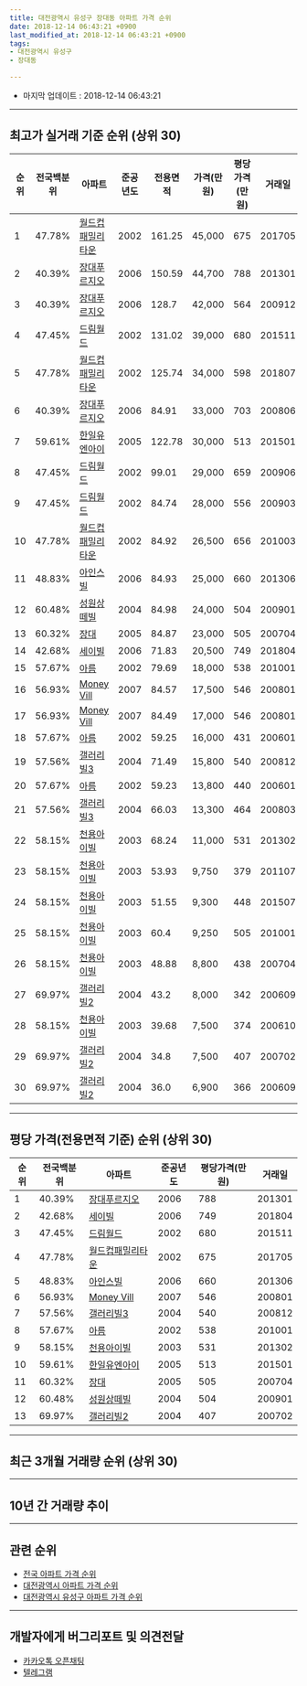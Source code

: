 ```yaml
---
title: 대전광역시 유성구 장대동 아파트 가격 순위
date: 2018-12-14 06:43:21 +0900
last_modified_at: 2018-12-14 06:43:21 +0900
tags:
- 대전광역시 유성구
- 장대동

---
```


* 마지막 업데이트 : 2018-12-14 06:43:21

---

## 최고가 실거래 기준 순위 (상위 30)


|순위|전국백분위|아파트|준공년도|전용면적|가격(만원)|평당가격(만원)|거래일|
|---|---|---|---|---|---|---|---|
|1|47.78%|[월드컵패밀리타운](https://search.naver.com/search.naver?query=%EB%8C%80%EC%A0%84%EA%B4%91%EC%97%AD%EC%8B%9C+%EC%9C%A0%EC%84%B1%EA%B5%AC+%EC%9E%A5%EB%8C%80%EB%8F%99+%EC%9B%94%EB%93%9C%EC%BB%B5%ED%8C%A8%EB%B0%80%EB%A6%AC%ED%83%80%EC%9A%B4)|2002|161.25|45,000|675|201705|
|2|40.39%|[장대푸르지오](https://search.naver.com/search.naver?query=%EB%8C%80%EC%A0%84%EA%B4%91%EC%97%AD%EC%8B%9C+%EC%9C%A0%EC%84%B1%EA%B5%AC+%EC%9E%A5%EB%8C%80%EB%8F%99+%EC%9E%A5%EB%8C%80%ED%91%B8%EB%A5%B4%EC%A7%80%EC%98%A4)|2006|150.59|44,700|788|201301|
|3|40.39%|[장대푸르지오](https://search.naver.com/search.naver?query=%EB%8C%80%EC%A0%84%EA%B4%91%EC%97%AD%EC%8B%9C+%EC%9C%A0%EC%84%B1%EA%B5%AC+%EC%9E%A5%EB%8C%80%EB%8F%99+%EC%9E%A5%EB%8C%80%ED%91%B8%EB%A5%B4%EC%A7%80%EC%98%A4)|2006|128.7|42,000|564|200912|
|4|47.45%|[드림월드](https://search.naver.com/search.naver?query=%EB%8C%80%EC%A0%84%EA%B4%91%EC%97%AD%EC%8B%9C+%EC%9C%A0%EC%84%B1%EA%B5%AC+%EC%9E%A5%EB%8C%80%EB%8F%99+%EB%93%9C%EB%A6%BC%EC%9B%94%EB%93%9C)|2002|131.02|39,000|680|201511|
|5|47.78%|[월드컵패밀리타운](https://search.naver.com/search.naver?query=%EB%8C%80%EC%A0%84%EA%B4%91%EC%97%AD%EC%8B%9C+%EC%9C%A0%EC%84%B1%EA%B5%AC+%EC%9E%A5%EB%8C%80%EB%8F%99+%EC%9B%94%EB%93%9C%EC%BB%B5%ED%8C%A8%EB%B0%80%EB%A6%AC%ED%83%80%EC%9A%B4)|2002|125.74|34,000|598|201807|
|6|40.39%|[장대푸르지오](https://search.naver.com/search.naver?query=%EB%8C%80%EC%A0%84%EA%B4%91%EC%97%AD%EC%8B%9C+%EC%9C%A0%EC%84%B1%EA%B5%AC+%EC%9E%A5%EB%8C%80%EB%8F%99+%EC%9E%A5%EB%8C%80%ED%91%B8%EB%A5%B4%EC%A7%80%EC%98%A4)|2006|84.91|33,000|703|200806|
|7|59.61%|[한일유엔아이](https://search.naver.com/search.naver?query=%EB%8C%80%EC%A0%84%EA%B4%91%EC%97%AD%EC%8B%9C+%EC%9C%A0%EC%84%B1%EA%B5%AC+%EC%9E%A5%EB%8C%80%EB%8F%99+%ED%95%9C%EC%9D%BC%EC%9C%A0%EC%97%94%EC%95%84%EC%9D%B4)|2005|122.78|30,000|513|201501|
|8|47.45%|[드림월드](https://search.naver.com/search.naver?query=%EB%8C%80%EC%A0%84%EA%B4%91%EC%97%AD%EC%8B%9C+%EC%9C%A0%EC%84%B1%EA%B5%AC+%EC%9E%A5%EB%8C%80%EB%8F%99+%EB%93%9C%EB%A6%BC%EC%9B%94%EB%93%9C)|2002|99.01|29,000|659|200906|
|9|47.45%|[드림월드](https://search.naver.com/search.naver?query=%EB%8C%80%EC%A0%84%EA%B4%91%EC%97%AD%EC%8B%9C+%EC%9C%A0%EC%84%B1%EA%B5%AC+%EC%9E%A5%EB%8C%80%EB%8F%99+%EB%93%9C%EB%A6%BC%EC%9B%94%EB%93%9C)|2002|84.74|28,000|556|200903|
|10|47.78%|[월드컵패밀리타운](https://search.naver.com/search.naver?query=%EB%8C%80%EC%A0%84%EA%B4%91%EC%97%AD%EC%8B%9C+%EC%9C%A0%EC%84%B1%EA%B5%AC+%EC%9E%A5%EB%8C%80%EB%8F%99+%EC%9B%94%EB%93%9C%EC%BB%B5%ED%8C%A8%EB%B0%80%EB%A6%AC%ED%83%80%EC%9A%B4)|2002|84.92|26,500|656|201003|
|11|48.83%|[아인스빌](https://search.naver.com/search.naver?query=%EB%8C%80%EC%A0%84%EA%B4%91%EC%97%AD%EC%8B%9C+%EC%9C%A0%EC%84%B1%EA%B5%AC+%EC%9E%A5%EB%8C%80%EB%8F%99+%EC%95%84%EC%9D%B8%EC%8A%A4%EB%B9%8C)|2006|84.93|25,000|660|201306|
|12|60.48%|[성원상떼빌](https://search.naver.com/search.naver?query=%EB%8C%80%EC%A0%84%EA%B4%91%EC%97%AD%EC%8B%9C+%EC%9C%A0%EC%84%B1%EA%B5%AC+%EC%9E%A5%EB%8C%80%EB%8F%99+%EC%84%B1%EC%9B%90%EC%83%81%EB%96%BC%EB%B9%8C)|2004|84.98|24,000|504|200901|
|13|60.32%|[장대](https://search.naver.com/search.naver?query=%EB%8C%80%EC%A0%84%EA%B4%91%EC%97%AD%EC%8B%9C+%EC%9C%A0%EC%84%B1%EA%B5%AC+%EC%9E%A5%EB%8C%80%EB%8F%99+%EC%9E%A5%EB%8C%80)|2005|84.87|23,000|505|200704|
|14|42.68%|[세이빌](https://search.naver.com/search.naver?query=%EB%8C%80%EC%A0%84%EA%B4%91%EC%97%AD%EC%8B%9C+%EC%9C%A0%EC%84%B1%EA%B5%AC+%EC%9E%A5%EB%8C%80%EB%8F%99+%EC%84%B8%EC%9D%B4%EB%B9%8C)|2006|71.83|20,500|749|201804|
|15|57.67%|[아름](https://search.naver.com/search.naver?query=%EB%8C%80%EC%A0%84%EA%B4%91%EC%97%AD%EC%8B%9C+%EC%9C%A0%EC%84%B1%EA%B5%AC+%EC%9E%A5%EB%8C%80%EB%8F%99+%EC%95%84%EB%A6%84)|2002|79.69|18,000|538|201001|
|16|56.93%|[Money Vill](https://search.naver.com/search.naver?query=%EB%8C%80%EC%A0%84%EA%B4%91%EC%97%AD%EC%8B%9C+%EC%9C%A0%EC%84%B1%EA%B5%AC+%EC%9E%A5%EB%8C%80%EB%8F%99+Money+Vill)|2007|84.57|17,500|546|200801|
|17|56.93%|[Money Vill](https://search.naver.com/search.naver?query=%EB%8C%80%EC%A0%84%EA%B4%91%EC%97%AD%EC%8B%9C+%EC%9C%A0%EC%84%B1%EA%B5%AC+%EC%9E%A5%EB%8C%80%EB%8F%99+Money+Vill)|2007|84.49|17,000|546|200801|
|18|57.67%|[아름](https://search.naver.com/search.naver?query=%EB%8C%80%EC%A0%84%EA%B4%91%EC%97%AD%EC%8B%9C+%EC%9C%A0%EC%84%B1%EA%B5%AC+%EC%9E%A5%EB%8C%80%EB%8F%99+%EC%95%84%EB%A6%84)|2002|59.25|16,000|431|200601|
|19|57.56%|[갤러리빌3](https://search.naver.com/search.naver?query=%EB%8C%80%EC%A0%84%EA%B4%91%EC%97%AD%EC%8B%9C+%EC%9C%A0%EC%84%B1%EA%B5%AC+%EC%9E%A5%EB%8C%80%EB%8F%99+%EA%B0%A4%EB%9F%AC%EB%A6%AC%EB%B9%8C3)|2004|71.49|15,800|540|200812|
|20|57.67%|[아름](https://search.naver.com/search.naver?query=%EB%8C%80%EC%A0%84%EA%B4%91%EC%97%AD%EC%8B%9C+%EC%9C%A0%EC%84%B1%EA%B5%AC+%EC%9E%A5%EB%8C%80%EB%8F%99+%EC%95%84%EB%A6%84)|2002|59.23|13,800|440|200601|
|21|57.56%|[갤러리빌3](https://search.naver.com/search.naver?query=%EB%8C%80%EC%A0%84%EA%B4%91%EC%97%AD%EC%8B%9C+%EC%9C%A0%EC%84%B1%EA%B5%AC+%EC%9E%A5%EB%8C%80%EB%8F%99+%EA%B0%A4%EB%9F%AC%EB%A6%AC%EB%B9%8C3)|2004|66.03|13,300|464|200803|
|22|58.15%|[천용아이빌](https://search.naver.com/search.naver?query=%EB%8C%80%EC%A0%84%EA%B4%91%EC%97%AD%EC%8B%9C+%EC%9C%A0%EC%84%B1%EA%B5%AC+%EC%9E%A5%EB%8C%80%EB%8F%99+%EC%B2%9C%EC%9A%A9%EC%95%84%EC%9D%B4%EB%B9%8C)|2003|68.24|11,000|531|201302|
|23|58.15%|[천용아이빌](https://search.naver.com/search.naver?query=%EB%8C%80%EC%A0%84%EA%B4%91%EC%97%AD%EC%8B%9C+%EC%9C%A0%EC%84%B1%EA%B5%AC+%EC%9E%A5%EB%8C%80%EB%8F%99+%EC%B2%9C%EC%9A%A9%EC%95%84%EC%9D%B4%EB%B9%8C)|2003|53.93|9,750|379|201107|
|24|58.15%|[천용아이빌](https://search.naver.com/search.naver?query=%EB%8C%80%EC%A0%84%EA%B4%91%EC%97%AD%EC%8B%9C+%EC%9C%A0%EC%84%B1%EA%B5%AC+%EC%9E%A5%EB%8C%80%EB%8F%99+%EC%B2%9C%EC%9A%A9%EC%95%84%EC%9D%B4%EB%B9%8C)|2003|51.55|9,300|448|201507|
|25|58.15%|[천용아이빌](https://search.naver.com/search.naver?query=%EB%8C%80%EC%A0%84%EA%B4%91%EC%97%AD%EC%8B%9C+%EC%9C%A0%EC%84%B1%EA%B5%AC+%EC%9E%A5%EB%8C%80%EB%8F%99+%EC%B2%9C%EC%9A%A9%EC%95%84%EC%9D%B4%EB%B9%8C)|2003|60.4|9,250|505|201001|
|26|58.15%|[천용아이빌](https://search.naver.com/search.naver?query=%EB%8C%80%EC%A0%84%EA%B4%91%EC%97%AD%EC%8B%9C+%EC%9C%A0%EC%84%B1%EA%B5%AC+%EC%9E%A5%EB%8C%80%EB%8F%99+%EC%B2%9C%EC%9A%A9%EC%95%84%EC%9D%B4%EB%B9%8C)|2003|48.88|8,800|438|200704|
|27|69.97%|[갤러리빌2](https://search.naver.com/search.naver?query=%EB%8C%80%EC%A0%84%EA%B4%91%EC%97%AD%EC%8B%9C+%EC%9C%A0%EC%84%B1%EA%B5%AC+%EC%9E%A5%EB%8C%80%EB%8F%99+%EA%B0%A4%EB%9F%AC%EB%A6%AC%EB%B9%8C2)|2004|43.2|8,000|342|200609|
|28|58.15%|[천용아이빌](https://search.naver.com/search.naver?query=%EB%8C%80%EC%A0%84%EA%B4%91%EC%97%AD%EC%8B%9C+%EC%9C%A0%EC%84%B1%EA%B5%AC+%EC%9E%A5%EB%8C%80%EB%8F%99+%EC%B2%9C%EC%9A%A9%EC%95%84%EC%9D%B4%EB%B9%8C)|2003|39.68|7,500|374|200610|
|29|69.97%|[갤러리빌2](https://search.naver.com/search.naver?query=%EB%8C%80%EC%A0%84%EA%B4%91%EC%97%AD%EC%8B%9C+%EC%9C%A0%EC%84%B1%EA%B5%AC+%EC%9E%A5%EB%8C%80%EB%8F%99+%EA%B0%A4%EB%9F%AC%EB%A6%AC%EB%B9%8C2)|2004|34.8|7,500|407|200702|
|30|69.97%|[갤러리빌2](https://search.naver.com/search.naver?query=%EB%8C%80%EC%A0%84%EA%B4%91%EC%97%AD%EC%8B%9C+%EC%9C%A0%EC%84%B1%EA%B5%AC+%EC%9E%A5%EB%8C%80%EB%8F%99+%EA%B0%A4%EB%9F%AC%EB%A6%AC%EB%B9%8C2)|2004|36.0|6,900|366|200609|


---

## 평당 가격(전용면적 기준) 순위 (상위 30)


|순위|전국백분위|아파트|준공년도|평당가격(만원)|거래일|
|---|---|---|---|---|---|
|1|40.39%|[장대푸르지오](https://search.naver.com/search.naver?query=%EB%8C%80%EC%A0%84%EA%B4%91%EC%97%AD%EC%8B%9C+%EC%9C%A0%EC%84%B1%EA%B5%AC+%EC%9E%A5%EB%8C%80%EB%8F%99+%EC%9E%A5%EB%8C%80%ED%91%B8%EB%A5%B4%EC%A7%80%EC%98%A4)|2006|788|201301|
|2|42.68%|[세이빌](https://search.naver.com/search.naver?query=%EB%8C%80%EC%A0%84%EA%B4%91%EC%97%AD%EC%8B%9C+%EC%9C%A0%EC%84%B1%EA%B5%AC+%EC%9E%A5%EB%8C%80%EB%8F%99+%EC%84%B8%EC%9D%B4%EB%B9%8C)|2006|749|201804|
|3|47.45%|[드림월드](https://search.naver.com/search.naver?query=%EB%8C%80%EC%A0%84%EA%B4%91%EC%97%AD%EC%8B%9C+%EC%9C%A0%EC%84%B1%EA%B5%AC+%EC%9E%A5%EB%8C%80%EB%8F%99+%EB%93%9C%EB%A6%BC%EC%9B%94%EB%93%9C)|2002|680|201511|
|4|47.78%|[월드컵패밀리타운](https://search.naver.com/search.naver?query=%EB%8C%80%EC%A0%84%EA%B4%91%EC%97%AD%EC%8B%9C+%EC%9C%A0%EC%84%B1%EA%B5%AC+%EC%9E%A5%EB%8C%80%EB%8F%99+%EC%9B%94%EB%93%9C%EC%BB%B5%ED%8C%A8%EB%B0%80%EB%A6%AC%ED%83%80%EC%9A%B4)|2002|675|201705|
|5|48.83%|[아인스빌](https://search.naver.com/search.naver?query=%EB%8C%80%EC%A0%84%EA%B4%91%EC%97%AD%EC%8B%9C+%EC%9C%A0%EC%84%B1%EA%B5%AC+%EC%9E%A5%EB%8C%80%EB%8F%99+%EC%95%84%EC%9D%B8%EC%8A%A4%EB%B9%8C)|2006|660|201306|
|6|56.93%|[Money Vill](https://search.naver.com/search.naver?query=%EB%8C%80%EC%A0%84%EA%B4%91%EC%97%AD%EC%8B%9C+%EC%9C%A0%EC%84%B1%EA%B5%AC+%EC%9E%A5%EB%8C%80%EB%8F%99+Money+Vill)|2007|546|200801|
|7|57.56%|[갤러리빌3](https://search.naver.com/search.naver?query=%EB%8C%80%EC%A0%84%EA%B4%91%EC%97%AD%EC%8B%9C+%EC%9C%A0%EC%84%B1%EA%B5%AC+%EC%9E%A5%EB%8C%80%EB%8F%99+%EA%B0%A4%EB%9F%AC%EB%A6%AC%EB%B9%8C3)|2004|540|200812|
|8|57.67%|[아름](https://search.naver.com/search.naver?query=%EB%8C%80%EC%A0%84%EA%B4%91%EC%97%AD%EC%8B%9C+%EC%9C%A0%EC%84%B1%EA%B5%AC+%EC%9E%A5%EB%8C%80%EB%8F%99+%EC%95%84%EB%A6%84)|2002|538|201001|
|9|58.15%|[천용아이빌](https://search.naver.com/search.naver?query=%EB%8C%80%EC%A0%84%EA%B4%91%EC%97%AD%EC%8B%9C+%EC%9C%A0%EC%84%B1%EA%B5%AC+%EC%9E%A5%EB%8C%80%EB%8F%99+%EC%B2%9C%EC%9A%A9%EC%95%84%EC%9D%B4%EB%B9%8C)|2003|531|201302|
|10|59.61%|[한일유엔아이](https://search.naver.com/search.naver?query=%EB%8C%80%EC%A0%84%EA%B4%91%EC%97%AD%EC%8B%9C+%EC%9C%A0%EC%84%B1%EA%B5%AC+%EC%9E%A5%EB%8C%80%EB%8F%99+%ED%95%9C%EC%9D%BC%EC%9C%A0%EC%97%94%EC%95%84%EC%9D%B4)|2005|513|201501|
|11|60.32%|[장대](https://search.naver.com/search.naver?query=%EB%8C%80%EC%A0%84%EA%B4%91%EC%97%AD%EC%8B%9C+%EC%9C%A0%EC%84%B1%EA%B5%AC+%EC%9E%A5%EB%8C%80%EB%8F%99+%EC%9E%A5%EB%8C%80)|2005|505|200704|
|12|60.48%|[성원상떼빌](https://search.naver.com/search.naver?query=%EB%8C%80%EC%A0%84%EA%B4%91%EC%97%AD%EC%8B%9C+%EC%9C%A0%EC%84%B1%EA%B5%AC+%EC%9E%A5%EB%8C%80%EB%8F%99+%EC%84%B1%EC%9B%90%EC%83%81%EB%96%BC%EB%B9%8C)|2004|504|200901|
|13|69.97%|[갤러리빌2](https://search.naver.com/search.naver?query=%EB%8C%80%EC%A0%84%EA%B4%91%EC%97%AD%EC%8B%9C+%EC%9C%A0%EC%84%B1%EA%B5%AC+%EC%9E%A5%EB%8C%80%EB%8F%99+%EA%B0%A4%EB%9F%AC%EB%A6%AC%EB%B9%8C2)|2004|407|200702|


---

## 최근 3개월 거래량 순위 (상위 30)


<div style="width:100%;">
    <canvas id="deal_count_ranking" height="250"></canvas>
</div>


<script>
new Chart(document.getElementById("deal_count_ranking"), {
    type: 'horizontalBar',
    data: {
        labels: ['월드컵패밀리타운', '장대푸르지오', '드림월드', '한일유엔아이', '갤러리빌3', '아인스빌'],
        datasets: [{
            label: '실거래 수',
            data: [12, 6, 3, 1, 1, 1],
            borderColor: "rgba(255, 0, 128, 1)",
            backgroundColor: "rgba(255, 0, 128, 0.5)",
            fill: false,
        }]
    },
    options: {
        responsive: true,
        title: {
            display: true,
            text: '최근 3개월 거래량 순위'
        },
        tooltips: {
            mode: 'index',
            intersect: false,
            callbacks: {
                title: function(tooltipItems, data) {
                    return "실거래 수:";
                },
                label: function(tooltipItem, data) {
                    return data.labels[tooltipItem.index] + ": " + tooltipItem.xLabel;
                }
            }
        },
        hover: {
            mode: 'nearest',
            intersect: true
        },
        scales: {
            xAxes: [{
                display: true,
                scaleLabel: {
                    display: true,
                    labelString: '실거래 수'
                },
                ticks: {
                    suggestedMin: 0,
                }
            }],
            yAxes: [{
                display: true,
                ticks: {
                    autoSkip: false,
                    callback: function(value, index, values) {
                        if (value.length > 15)
                            return value.substr(0, 13) + "...";
                        else
                            return value;
                    }
                },
                scaleLabel: {
                    display: false,
                }
            }]
        }
    }
});

</script>


---

## 10년 간 거래량 추이


<div style="width:100%;">
    <canvas id="deal_progress" height="250"></canvas>
</div>

<script>
new Chart(document.getElementById("deal_progress"), {
    type: 'line',
    data: {
        labels: ['200812','200901','200902','200903','200904','200905','200906','200907','200908','200909','200910','200911','200912','201001','201002','201003','201004','201005','201006','201007','201008','201009','201010','201011','201012','201101','201102','201103','201104','201105','201106','201107','201108','201109','201110','201111','201112','201201','201202','201203','201204','201205','201206','201207','201208','201209','201210','201211','201212','201301','201302','201303','201304','201305','201306','201307','201308','201309','201310','201311','201312','201401','201402','201403','201404','201405','201406','201407','201408','201409','201410','201411','201412','201501','201502','201503','201504','201505','201506','201507','201508','201509','201510','201511','201512','201601','201602','201603','201604','201605','201606','201607','201608','201609','201610','201611','201612','201701','201702','201703','201704','201705','201706','201707','201708','201709','201710','201711','201712','201801','201802','201803','201804','201805','201806','201807','201808','201809','201810','201811','201812'],
        datasets: [{
            label: '실거래 수',
            pointRadius: 1,
            data: [7, 7, 17, 18, 17, 16, 25, 22, 25, 22, 12, 17, 18, 19, 10, 15, 12, 13, 15, 7, 15, 15, 20, 21, 23, 37, 23, 19, 14, 20, 20, 19, 16, 13, 13, 13, 13, 8, 12, 8, 10, 8, 3, 3, 1, 20, 11, 17, 21, 10, 20, 16, 8, 25, 20, 10, 9, 21, 17, 19, 20, 17, 11, 14, 14, 13, 4, 11, 9, 10, 13, 12, 7, 17, 12, 20, 10, 9, 11, 12, 11, 13, 18, 20, 17, 12, 12, 17, 18, 8, 18, 7, 11, 12, 27, 18, 20, 10, 23, 15, 13, 13, 16, 13, 13, 8, 7, 17, 15, 20, 14, 8, 11, 6, 11, 11, 10, 15, 16, 8, 0],
            borderColor: "rgba(255, 201, 14, 1)",
            backgroundColor: "rgba(255, 201, 14, 0.5)",
            fill: true,
        }]
    },
    options: {
        responsive: true,
        title: {
            display: true,
            text: '10년간 거래량 추이'
        },
        tooltips: {
            mode: 'index',
            intersect: false,
        },
        hover: {
            mode: 'nearest',
            intersect: true
        },
        scales: {
            xAxes: [{
                display: true,
                scaleLabel: {
                    display: true,
                    labelString: '년/월'
                }
            }],
            yAxes: [{
                display: true,
                ticks: {
                    suggestedMin: 0,
                },
                scaleLabel: {
                    display: true,
                    labelString: '실거래 수'
                }
            }]
        }
    }
});

</script>


---

## 관련 순위

- [전국 아파트 가격 순위](https://inasie.github.io/apt-ranking/전국)
- [대전광역시 아파트 가격 순위](https://inasie.github.io/apt-ranking/대전광역시)
- [대전광역시 유성구 아파트 가격 순위](https://inasie.github.io/apt-ranking/대전광역시-유성구)


---

## 개발자에게 버그리포트 및 의견전달

- [카카오톡 오픈채팅](https://open.kakao.com/o/gLJUAP4)
- [텔레그램](https://t.me/inasie)

